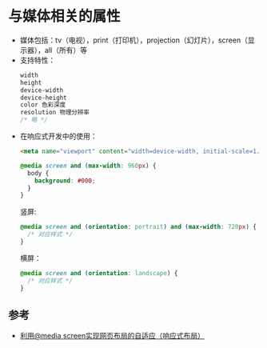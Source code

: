 # 与媒体相关的属性

- 媒体包括：tv（电视），print（打印机），projection（幻灯片），screen（显示器），all（所有）等
- 支持特性：
  ```css
  width
  height
  device-width
  device-height 
  color 色彩深度
  resolution 物理分辨率
  /* 略 */
  ```
- 在响应式开发中的使用：
  ```html
  <meta name="viewport" content="width=device-width, initial-scale=1.0, maximum-scale=1.0, user-scalable=no">
  ```
  ```css
  @media screen and (max-width: 960px) {
    body {
      background: #000;
    }
  }
  ```
  竖屏:
  ```css
  @media screen and (orientation: portrait) and (max-width: 720px) { 
    /* 对应样式 */ 
  }
  ```
  横屏：
  ```css
  @media screen and (orientation: landscape) { 
    /* 对应样式 */ 
  }
  ```

## 参考
- [利用@media screen实现网页布局的自适应（响应式布局）](https://blog.csdn.net/gtlishujie/article/details/81975157)